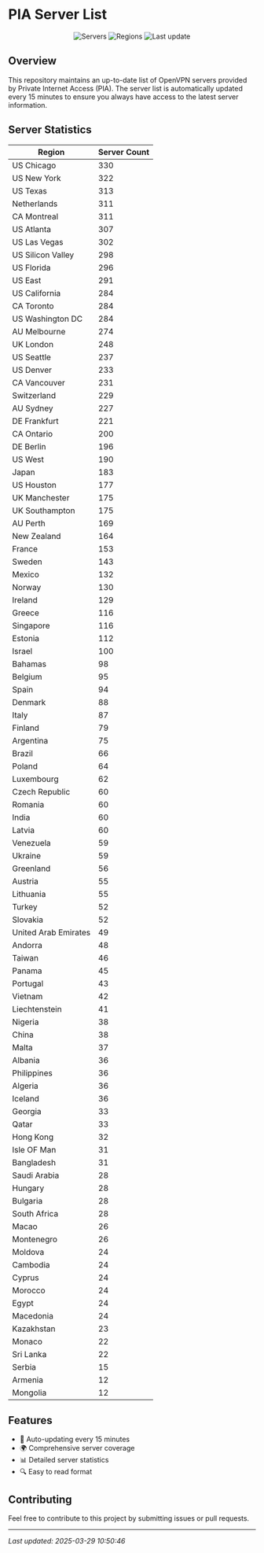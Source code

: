 # PIA Server List

<div align="center">

![Servers](https://img.shields.io/badge/servers-11,174-blue)
![Regions](https://img.shields.io/badge/regions-97-blue)
![Last update](https://img.shields.io/badge/Last_Updated-March_29_2025_05:50_EST-blue)

</div>

## Overview
This repository maintains an up-to-date list of OpenVPN servers provided by Private Internet Access (PIA). The server list is automatically updated every 15 minutes to ensure you always have access to the latest server information.

## Server Statistics
| Region | Server Count |
|--------|--------------|
| US Chicago                     | 330          |
| US New York                    | 322          |
| US Texas                       | 313          |
| Netherlands                    | 311          |
| CA Montreal                    | 311          |
| US Atlanta                     | 307          |
| US Las Vegas                   | 302          |
| US Silicon Valley              | 298          |
| US Florida                     | 296          |
| US East                        | 291          |
| US California                  | 284          |
| CA Toronto                     | 284          |
| US Washington DC               | 284          |
| AU Melbourne                   | 274          |
| UK London                      | 248          |
| US Seattle                     | 237          |
| US Denver                      | 233          |
| CA Vancouver                   | 231          |
| Switzerland                    | 229          |
| AU Sydney                      | 227          |
| DE Frankfurt                   | 221          |
| CA Ontario                     | 200          |
| DE Berlin                      | 196          |
| US West                        | 190          |
| Japan                          | 183          |
| US Houston                     | 177          |
| UK Manchester                  | 175          |
| UK Southampton                 | 175          |
| AU Perth                       | 169          |
| New Zealand                    | 164          |
| France                         | 153          |
| Sweden                         | 143          |
| Mexico                         | 132          |
| Norway                         | 130          |
| Ireland                        | 129          |
| Greece                         | 116          |
| Singapore                      | 116          |
| Estonia                        | 112          |
| Israel                         | 100          |
| Bahamas                        | 98           |
| Belgium                        | 95           |
| Spain                          | 94           |
| Denmark                        | 88           |
| Italy                          | 87           |
| Finland                        | 79           |
| Argentina                      | 75           |
| Brazil                         | 66           |
| Poland                         | 64           |
| Luxembourg                     | 62           |
| Czech Republic                 | 60           |
| Romania                        | 60           |
| India                          | 60           |
| Latvia                         | 60           |
| Venezuela                      | 59           |
| Ukraine                        | 59           |
| Greenland                      | 56           |
| Austria                        | 55           |
| Lithuania                      | 55           |
| Turkey                         | 52           |
| Slovakia                       | 52           |
| United Arab Emirates           | 49           |
| Andorra                        | 48           |
| Taiwan                         | 46           |
| Panama                         | 45           |
| Portugal                       | 43           |
| Vietnam                        | 42           |
| Liechtenstein                  | 41           |
| Nigeria                        | 38           |
| China                          | 38           |
| Malta                          | 37           |
| Albania                        | 36           |
| Philippines                    | 36           |
| Algeria                        | 36           |
| Iceland                        | 36           |
| Georgia                        | 33           |
| Qatar                          | 33           |
| Hong Kong                      | 32           |
| Isle OF Man                    | 31           |
| Bangladesh                     | 31           |
| Saudi Arabia                   | 28           |
| Hungary                        | 28           |
| Bulgaria                       | 28           |
| South Africa                   | 28           |
| Macao                          | 26           |
| Montenegro                     | 26           |
| Moldova                        | 24           |
| Cambodia                       | 24           |
| Cyprus                         | 24           |
| Morocco                        | 24           |
| Egypt                          | 24           |
| Macedonia                      | 24           |
| Kazakhstan                     | 23           |
| Monaco                         | 22           |
| Sri Lanka                      | 22           |
| Serbia                         | 15           |
| Armenia                        | 12           |
| Mongolia                       | 12           |

## Features
- 🔄 Auto-updating every 15 minutes
- 🌍 Comprehensive server coverage
- 📊 Detailed server statistics
- 🔍 Easy to read format

## Contributing
Feel free to contribute to this project by submitting issues or pull requests.

---
*Last updated: 2025-03-29 10:50:46*